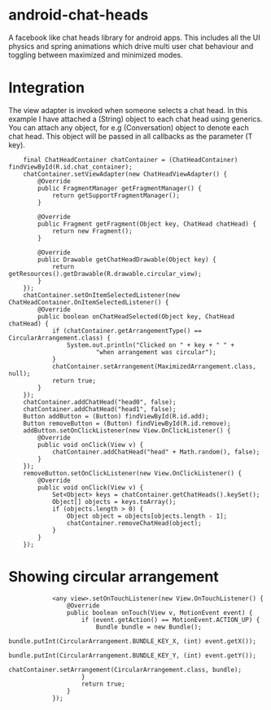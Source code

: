 # android-chat-heads
A facebook like chat heads library for android apps. This includes all the UI physics and spring animations which drive multi user chat behaviour and toggling between maximized and minimized modes.



# Integration

The view adapter is invoked when someone selects a chat head.
In this example I have attached a (String) object to each chat head using generics. You can attach any object, for e.g (Conversation) object to denote each chat head.
This object will be passed in all callbacks as the parameter (T key).

        final ChatHeadContainer chatContainer = (ChatHeadContainer) findViewById(R.id.chat_container);
        chatContainer.setViewAdapter(new ChatHeadViewAdapter() {
            @Override
            public FragmentManager getFragmentManager() {
                return getSupportFragmentManager();
            }

            @Override
            public Fragment getFragment(Object key, ChatHead chatHead) {
                return new Fragment();
            }

            @Override
            public Drawable getChatHeadDrawable(Object key) {
                return getResources().getDrawable(R.drawable.circular_view);
            }
        });
        chatContainer.setOnItemSelectedListener(new ChatHeadContainer.OnItemSelectedListener() {
            @Override
            public boolean onChatHeadSelected(Object key, ChatHead chatHead) {
                if (chatContainer.getArrangementType() == CircularArrangement.class) {
                    System.out.println("Clicked on " + key + " " +
                            "when arrangement was circular");
                }
                chatContainer.setArrangement(MaximizedArrangement.class, null);
                return true;
            }
        });
        chatContainer.addChatHead("head0", false);
        chatContainer.addChatHead("head1", false);
        Button addButton = (Button) findViewById(R.id.add);
        Button removeButton = (Button) findViewById(R.id.remove);
        addButton.setOnClickListener(new View.OnClickListener() {
            @Override
            public void onClick(View v) {
                chatContainer.addChatHead("head" + Math.random(), false);
            }
        });
        removeButton.setOnClickListener(new View.OnClickListener() {
            @Override
            public void onClick(View v) {
                Set<Object> keys = chatContainer.getChatHeads().keySet();
                Object[] objects = keys.toArray();
                if (objects.length > 0) {
                    Object object = objects[objects.length - 1];
                    chatContainer.removeChatHead(object);
                }
            }
        });

# Showing circular arrangement
                <any view>.setOnTouchListener(new View.OnTouchListener() {
                    @Override
                    public boolean onTouch(View v, MotionEvent event) {
                        if (event.getAction() == MotionEvent.ACTION_UP) {
                            Bundle bundle = new Bundle();
                            bundle.putInt(CircularArrangement.BUNDLE_KEY_X, (int) event.getX());
                            bundle.putInt(CircularArrangement.BUNDLE_KEY_Y, (int) event.getY());
                            chatContainer.setArrangement(CircularArrangement.class, bundle);
                        }
                        return true;
                    }
                });
